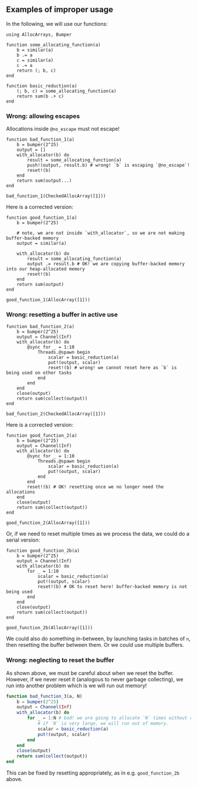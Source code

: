 
## Examples of improper usage

In the following, we will use our functions:

```@repl ex
using AllocArrays, Bumper

function some_allocating_function(a)
    b = similar(a)
    b .= a
    c = similar(a)
    c .= a
    return (; b, c)
end

function basic_reduction(a)
    (; b, c) = some_allocating_function(a)
    return sum(b .+ c)
end
```

### Wrong: allowing escapes

Allocations inside `@no_escape` must not escape!

```@repl ex
function bad_function_1(a)
    b = bumper(2^25)
    output = []
    with_allocator(b) do
        result = some_allocating_function(a)
        push!(output, result.b) # wrong! `b` is escaping `@no_escape`!
        reset!(b)
    end
    return sum(output...)
end

bad_function_1(CheckedAllocArray([1]))
```

Here is a corrected version:

```@repl ex
function good_function_1(a)
    b = bumper(2^25)

    # note, we are not inside `with_allocator`, so we are not making buffer-backed memory
    output = similar(a)

    with_allocator(b) do
        result = some_allocating_function(a)
        output .= result.b # OK! we are copying buffer-backed memory into our heap-allocated memory
        reset!(b)
    end
    return sum(output)
end

good_function_1(AllocArray([1]))

```

### Wrong: resetting a buffer in active use

```@repl ex
function bad_function_2(a)
    b = bumper(2^25)
    output = Channel(Inf)
    with_allocator(b) do
        @sync for _ = 1:10
            Threads.@spawn begin
                scalar = basic_reduction(a)
                put!(output, scalar)
                reset!(b) # wrong! we cannot reset here as `b` is being used on other tasks
            end
        end
    end
    close(output)
    return sum(collect(output))
end

bad_function_2(CheckedAllocArray([1]))
```

Here is a corrected version:

```@repl ex
function good_function_2(a)
    b = bumper(2^25)
    output = Channel(Inf)
    with_allocator(b) do
        @sync for _ = 1:10
            Threads.@spawn begin
                scalar = basic_reduction(a)
                put!(output, scalar)
            end
        end
        reset!(b) # OK! resetting once we no longer need the allocations
    end
    close(output)
    return sum(collect(output))
end

good_function_2(AllocArray([1]))
```

Or, if we need to reset multiple times as we process the data, we could do a serial version:

```@repl ex
function good_function_2b(a)
    b = bumper(2^25)
    output = Channel(Inf)
    with_allocator(b) do
        for _ = 1:10
            scalar = basic_reduction(a)
            put!(output, scalar)
            reset!(b) # OK to reset here! buffer-backed memory is not being used
        end
    end
    close(output)
    return sum(collect(output))
end

good_function_2b(AllocArray([1]))
```

We could also do something in-between, by launching tasks in batches of `n`, then resetting the buffer between them. Or we could use multiple buffers.

### Wrong: neglecting to reset the buffer

As shown above, we must be careful about when we reset the buffer. However, if we never reset it (analogous to never garbage collecting), we run into another problem which is we will run out memory!

```julia
function bad_function_3(a, N)
    b = bumper(2^25)
    output = Channel(Inf)
    with_allocator(b) do
        for _ = 1:N # bad! we are going to allocate `N` times without resetting!
            # if `N` is very large, we will run out of memory.
            scalar = basic_reduction(a)
            put!(output, scalar)
        end
    end
    close(output)
    return sum(collect(output))
end
```

This can be fixed by resetting appropriately, as in e.g. `good_function_2b` above.
